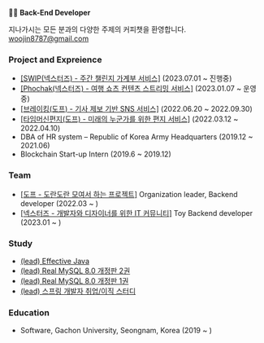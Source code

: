 👨‍💻 **Back-End Developer**

지나가시는 모든 분과의 다양한 주제의 커피챗을 환영합니다.
woojin8787@gmail.com

### Project and Expreience
- <a href="https://github.com/Nexters/zzanji-server">[SWIP(넥스터즈) - 주간 챌린지 가계부 서비스]</a> (2023.07.01 ~ 진행중)
- <a href="https://github.com/Nexters/phochak-server">[Phochak(넥스터즈) - 여행 쇼츠 컨텐츠 스트리밍 서비스]</a> (2023.01.07 ~ 운영중)
- <a href="https://github.com/Breaking-Dope/breaking-backend">[브레이킹(도프) - 기사 제보 기반 SNS 서비스]</a> (2022.06.20 ~ 2022.09.30)
- <a href="https://github.com/d-o-p-e/time-machine-letter">[타임머신편지(도프) - 미래의 누군가를 위한 편지 서비스]</a> (2022.03.12 ~ 2022.04.10)
- DBA of HR system – Republic of Korea Army Headquarters (2019.12 ~ 2021.06)
- Blockchain Start-up Intern (2019.6 ~ 2019.12)

### Team
- <a href="https://github.com/d-o-p-e">[도프 - 도란도란 모여서 하는 프로젝트]</a> Organization leader, Backend developer (2022.03 ~ )
- <a href="https://github.com/Nexters">[넥스터즈 - 개발자와 디자이너를 위한 IT 커뮤니티]</a> Toy Backend developer (2023.01 ~ )

### Study
- <a href="https://github.com/Nexters/23th-effective-java"> (lead) Effective Java </a>
- <a href="https://github.com/d-o-p-e/book-RealMySQL-2"> (lead) Real MySQL 8.0 개정판 2권</a>
- <a href="https://github.com/d-o-p-e/book-RealMySQL"> (lead) Real MySQL 8.0 개정판 1권 </a>
- <a href="https://github.com/d-o-p-e/spring-cs-study"> (lead) 스프링 개발자 취업/이직 스터디 </a>

### Education
- Software, Gachon University, Seongnam, Korea (2019 ~ )
